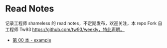 # Read Notes

记录工程师 shameless 的 read notes，不定期发布，欢迎关注，本 repo Fork 自工程师 Tw93 https://github.com/tw93/weekly，特此声明。

* [第 00 本 - example](https://read.shameless.top/posts/00-example)
